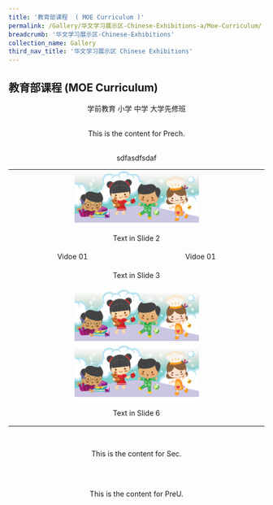 ```yaml
---
title: '教育部课程  ( MOE Curriculum )'
permalink: /Gallery/华文学习展示区-Chinese-Exhibitions-a/Moe-Curriculum/
breadcrumb: '华文学习展示区-Chinese-Exhibitions'
collection_name: Gallery
third_nav_title: '华文学习展示区 Chinese Exhibitions'
---
```


##  	教育部课程  (MOE Curriculum)
<html>
<body>
<style>
div.btntop {
 position:fixed;
 float:right;
 bottom:20px;
 right:80px;
 z-index:99;
 boder:none;
 background-color:#4169e1;
 cursor:pointer;
 padding:15px;
  boder-radius:4px;
  color:white;
  font-weight:600;
}
 .tab img{
   width: 50%;
 }
  </style>
<div style="margin-top:auto;margin-bottom:auto;text-align:center;">
<div class="tab">
  <a href="#Prech"><div style="display:inline-block;" class="btnClass">学前教育</div></a>
  <a href="#Pri"><div style="display:inline-block;" class="btnClass">小学</div></a>
  <a href="#Sec"><div style="display:inline-block;" class="btnClass">中学</div></a>
  <a href="#PreU"><div style="display:inline-block;" class="btnClass">大学先修班</div></a><br/>

<div id="Prech"><br/>
<p>This is the content for Prech.</p><br/>
</div>
<div id="Pri">
 sdfasdfsdaf
<table>
<tr><td colspan="2"><img src="/images/footerBanner.png"></td></tr>
<tr><td colspan="2"><p>Text in Slide 2</p></td></tr>
 <tr><td>Vidoe 01</td> <td>Vidoe 01</td></tr>
 <tr><td colspan="2"><p>Text in Slide 3</p></td></tr>
 <tr><td colspan="2"><img src="/images/footerBanner.png"></td></tr>
<tr><td colspan="2"><img src="/images/footerBanner.png"></td></tr>
 <tr><td colspan="2"><p>Text in Slide 6</p></td></tr>
</table>
</div>
<div id="Sec"><br/>
<p>This is the content for Sec.</p><br/>
</div>
<div id="PreU"><br/>
<p>This is the content for PreU.</p><br/>
</div>
</div>

</div>



